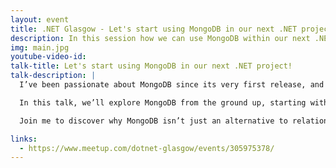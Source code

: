 ```yaml
---
layout: event
title: .NET Glasgow - Let's start using MongoDB in our next .NET project!
description: In this session how we can use MongoDB within our next .NET project
img: main.jpg
youtube-video-id: 
talk-title: Let's start using MongoDB in our next .NET project!
talk-description: |
  I’ve been passionate about MongoDB since its very first release, and for good reason, it’s evolved into the most popular general-purpose document database, packed with powerful features. But why should you choose MongoDB over a traditional relational database, and how does it fit into a modern .NET application?

  In this talk, we’ll explore MongoDB from the ground up, starting with the raw power of BSON, moving through the MongoDB .NET driver, and finally diving into the brand-new MongoDB EF Core provider, a game-changer for developers familiar with Entity Framework. Whether you’re a seasoned .NET developer or just curious about NoSQL, this session will give you practical insights and techniques to harness the full potential of MongoDB in your applications.

  Join me to discover why MongoDB isn’t just an alternative to relational databases, it’s a paradigm shift for building scalable, high-performance .NET applications!

links:
  - https://www.meetup.com/dotnet-glasgow/events/305975378/
---
```

